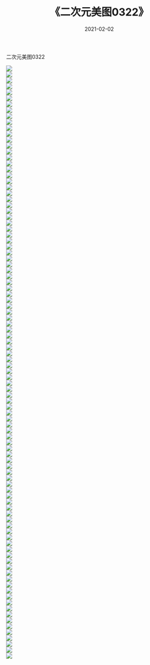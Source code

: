﻿---
layout: post
title:  《二次元美图0322》
date:   2021-02-02
img: http://imgx.orgx.ga/二次元/2021/二次元美图0322/000.jpg
categories: [美女, 清纯, 唯美]
---

二次元美图0322

 ![](http://imgx.orgx.ga/二次元/2021/二次元美图0322/001.jpg) <br>![](http://imgx.orgx.ga/二次元/2021/二次元美图0322/002.jpg) <br>![](http://imgx.orgx.ga/二次元/2021/二次元美图0322/003.jpg) <br>![](http://imgx.orgx.ga/二次元/2021/二次元美图0322/004.jpg) <br>![](http://imgx.orgx.ga/二次元/2021/二次元美图0322/005.jpg) <br>![](http://imgx.orgx.ga/二次元/2021/二次元美图0322/006.jpg) <br>![](http://imgx.orgx.ga/二次元/2021/二次元美图0322/007.jpg) <br>![](http://imgx.orgx.ga/二次元/2021/二次元美图0322/008.jpg) <br>![](http://imgx.orgx.ga/二次元/2021/二次元美图0322/009.jpg) <br>![](http://imgx.orgx.ga/二次元/2021/二次元美图0322/010.jpg) <br>![](http://imgx.orgx.ga/二次元/2021/二次元美图0322/011.jpg) <br>![](http://imgx.orgx.ga/二次元/2021/二次元美图0322/012.jpg) <br>![](http://imgx.orgx.ga/二次元/2021/二次元美图0322/013.jpg) <br>![](http://imgx.orgx.ga/二次元/2021/二次元美图0322/014.jpg) <br>![](http://imgx.orgx.ga/二次元/2021/二次元美图0322/015.jpg) <br>![](http://imgx.orgx.ga/二次元/2021/二次元美图0322/016.jpg) <br>![](http://imgx.orgx.ga/二次元/2021/二次元美图0322/017.jpg) <br>![](http://imgx.orgx.ga/二次元/2021/二次元美图0322/018.jpg) <br>![](http://imgx.orgx.ga/二次元/2021/二次元美图0322/019.jpg) <br>![](http://imgx.orgx.ga/二次元/2021/二次元美图0322/020.jpg) <br>![](http://imgx.orgx.ga/二次元/2021/二次元美图0322/021.jpg) <br>![](http://imgx.orgx.ga/二次元/2021/二次元美图0322/022.jpg) <br>![](http://imgx.orgx.ga/二次元/2021/二次元美图0322/023.jpg) <br>![](http://imgx.orgx.ga/二次元/2021/二次元美图0322/024.jpg) <br>![](http://imgx.orgx.ga/二次元/2021/二次元美图0322/025.jpg) <br>![](http://imgx.orgx.ga/二次元/2021/二次元美图0322/026.jpg) <br>![](http://imgx.orgx.ga/二次元/2021/二次元美图0322/027.jpg) <br>![](http://imgx.orgx.ga/二次元/2021/二次元美图0322/028.jpg) <br>![](http://imgx.orgx.ga/二次元/2021/二次元美图0322/029.jpg) <br>![](http://imgx.orgx.ga/二次元/2021/二次元美图0322/030.jpg) <br>![](http://imgx.orgx.ga/二次元/2021/二次元美图0322/031.jpg) <br>![](http://imgx.orgx.ga/二次元/2021/二次元美图0322/032.jpg) <br>![](http://imgx.orgx.ga/二次元/2021/二次元美图0322/033.jpg) <br>![](http://imgx.orgx.ga/二次元/2021/二次元美图0322/034.jpg) <br>![](http://imgx.orgx.ga/二次元/2021/二次元美图0322/035.jpg) <br>![](http://imgx.orgx.ga/二次元/2021/二次元美图0322/036.jpg) <br>![](http://imgx.orgx.ga/二次元/2021/二次元美图0322/037.jpg) <br>![](http://imgx.orgx.ga/二次元/2021/二次元美图0322/038.jpg) <br>![](http://imgx.orgx.ga/二次元/2021/二次元美图0322/039.jpg) <br>![](http://imgx.orgx.ga/二次元/2021/二次元美图0322/040.jpg) <br>![](http://imgx.orgx.ga/二次元/2021/二次元美图0322/041.jpg) <br>![](http://imgx.orgx.ga/二次元/2021/二次元美图0322/042.jpg) <br>![](http://imgx.orgx.ga/二次元/2021/二次元美图0322/043.jpg) <br>![](http://imgx.orgx.ga/二次元/2021/二次元美图0322/044.jpg) <br>![](http://imgx.orgx.ga/二次元/2021/二次元美图0322/045.jpg) <br>![](http://imgx.orgx.ga/二次元/2021/二次元美图0322/046.jpg) <br>![](http://imgx.orgx.ga/二次元/2021/二次元美图0322/047.jpg) <br>![](http://imgx.orgx.ga/二次元/2021/二次元美图0322/048.jpg) <br>![](http://imgx.orgx.ga/二次元/2021/二次元美图0322/049.jpg) <br>![](http://imgx.orgx.ga/二次元/2021/二次元美图0322/050.jpg) <br>![](http://imgx.orgx.ga/二次元/2021/二次元美图0322/051.jpg) <br>![](http://imgx.orgx.ga/二次元/2021/二次元美图0322/052.jpg) <br>![](http://imgx.orgx.ga/二次元/2021/二次元美图0322/053.jpg) <br>![](http://imgx.orgx.ga/二次元/2021/二次元美图0322/054.jpg) <br>![](http://imgx.orgx.ga/二次元/2021/二次元美图0322/055.jpg) <br>![](http://imgx.orgx.ga/二次元/2021/二次元美图0322/056.jpg) <br>![](http://imgx.orgx.ga/二次元/2021/二次元美图0322/057.jpg) <br>![](http://imgx.orgx.ga/二次元/2021/二次元美图0322/058.jpg) <br>![](http://imgx.orgx.ga/二次元/2021/二次元美图0322/059.jpg) <br>![](http://imgx.orgx.ga/二次元/2021/二次元美图0322/060.jpg) <br>![](http://imgx.orgx.ga/二次元/2021/二次元美图0322/061.jpg) <br>![](http://imgx.orgx.ga/二次元/2021/二次元美图0322/062.jpg) <br>![](http://imgx.orgx.ga/二次元/2021/二次元美图0322/063.jpg) <br>![](http://imgx.orgx.ga/二次元/2021/二次元美图0322/064.jpg) <br>![](http://imgx.orgx.ga/二次元/2021/二次元美图0322/065.jpg) <br>![](http://imgx.orgx.ga/二次元/2021/二次元美图0322/066.jpg) <br>![](http://imgx.orgx.ga/二次元/2021/二次元美图0322/067.jpg) <br>![](http://imgx.orgx.ga/二次元/2021/二次元美图0322/068.jpg) <br>![](http://imgx.orgx.ga/二次元/2021/二次元美图0322/069.jpg) <br>![](http://imgx.orgx.ga/二次元/2021/二次元美图0322/070.jpg) <br>![](http://imgx.orgx.ga/二次元/2021/二次元美图0322/071.jpg) <br>![](http://imgx.orgx.ga/二次元/2021/二次元美图0322/072.jpg) <br>![](http://imgx.orgx.ga/二次元/2021/二次元美图0322/073.jpg) <br>![](http://imgx.orgx.ga/二次元/2021/二次元美图0322/074.jpg) <br>![](http://imgx.orgx.ga/二次元/2021/二次元美图0322/075.jpg) <br>![](http://imgx.orgx.ga/二次元/2021/二次元美图0322/076.jpg) <br>![](http://imgx.orgx.ga/二次元/2021/二次元美图0322/077.jpg) <br>![](http://imgx.orgx.ga/二次元/2021/二次元美图0322/078.jpg) <br>![](http://imgx.orgx.ga/二次元/2021/二次元美图0322/079.jpg) <br>![](http://imgx.orgx.ga/二次元/2021/二次元美图0322/080.jpg) <br>![](http://imgx.orgx.ga/二次元/2021/二次元美图0322/081.jpg) <br>![](http://imgx.orgx.ga/二次元/2021/二次元美图0322/082.jpg) <br>![](http://imgx.orgx.ga/二次元/2021/二次元美图0322/083.jpg) <br>![](http://imgx.orgx.ga/二次元/2021/二次元美图0322/084.jpg) <br>![](http://imgx.orgx.ga/二次元/2021/二次元美图0322/085.jpg) <br>![](http://imgx.orgx.ga/二次元/2021/二次元美图0322/086.jpg) <br>![](http://imgx.orgx.ga/二次元/2021/二次元美图0322/087.jpg) <br>![](http://imgx.orgx.ga/二次元/2021/二次元美图0322/088.jpg) <br>![](http://imgx.orgx.ga/二次元/2021/二次元美图0322/089.jpg) <br>![](http://imgx.orgx.ga/二次元/2021/二次元美图0322/090.jpg) <br>![](http://imgx.orgx.ga/二次元/2021/二次元美图0322/091.jpg) <br>![](http://imgx.orgx.ga/二次元/2021/二次元美图0322/092.jpg) <br>![](http://imgx.orgx.ga/二次元/2021/二次元美图0322/093.jpg) <br>![](http://imgx.orgx.ga/二次元/2021/二次元美图0322/094.jpg) <br>![](http://imgx.orgx.ga/二次元/2021/二次元美图0322/095.jpg) <br>![](http://imgx.orgx.ga/二次元/2021/二次元美图0322/096.jpg) <br>![](http://imgx.orgx.ga/二次元/2021/二次元美图0322/097.jpg) <br>![](http://imgx.orgx.ga/二次元/2021/二次元美图0322/098.jpg) <br>![](http://imgx.orgx.ga/二次元/2021/二次元美图0322/099.jpg) <br>![](http://imgx.orgx.ga/二次元/2021/二次元美图0322/100.jpg) <br>